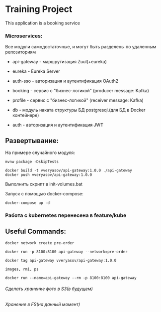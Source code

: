 # Training Project

This application is a booking service
### Microservices: 
Все модули самодостаточные, и могут быть разделены по удаленным репозиториям 

- api-gateway - маршрутизация Zuul(+eureka)
- eureka - Eureka Server
- auth-sso - авторизация и аутентификация OAuth2
- booking - сервис с "бизнес-логикой" (producer message: Kafka)
- profile - сервис с "бизнес-логикой" (receiver message: Kafka)
- db - модуль наката структуры БД postgresql.(для БД в Docker контейнере)

- auth - авторизация и аутентификация JWT
## Развертывание:
На примере случайного модуля:
```
mvnw package -DskipTests

docker build -t vveryasov/api-gateway:1.0.0 ./api-gateway
docker push vveryasov/api-gateway:1.0.0
```
Выполнить скрипт в init-volumes.bat

Запуск с помощью docker-compose:
```
docker-compose up -d
```

### Работа с kubernetes перенесена в feature/kube
## Useful Commands:
```
docker network create pre-order

docker run -p 8100:8100 api-gateway --network=pre-order

docker tag api-gateway vveryasov/api-gateway:1.0.0

images, rmi, ps 

docker run --name=api-gateway --rm -p 8100:8100 api-gateway
```
###### Сделать хранение фото в S3(в будущем)
###### Хранение в FS(на данный момент)